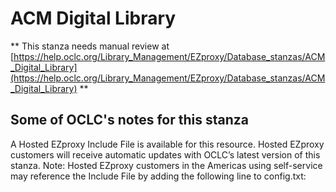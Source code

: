 # ACM Digital Library
** This stanza needs manual review at [https://help.oclc.org/Library_Management/EZproxy/Database_stanzas/ACM_Digital_Library](https://help.oclc.org/Library_Management/EZproxy/Database_stanzas/ACM_Digital_Library) **

## Some of OCLC's notes for this stanza

A Hosted EZproxy Include File is available for this resource. Hosted EZproxy customers will receive automatic updates with OCLC&rsquo;s latest version of this stanza. Note: Hosted EZproxy customers in the Americas using self-service may reference the Include File by adding the following line to config.txt:

&nbsp;
